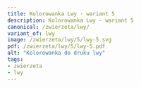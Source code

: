 ```yaml
---
title: Kolorowanka Lwy - wariant 5
description: Kolorowanka Lwy - wariant 5
canonical: /zwierzeta/lwy/
variant_of: lwy
image: /zwierzeta/lwy/5/lwy-5.svg
pdf: /zwierzeta/lwy/5/lwy-5.pdf
alt: "Kolorowanka do druku lwy"
tags:
- zwierzeta
- lwy
---
```

